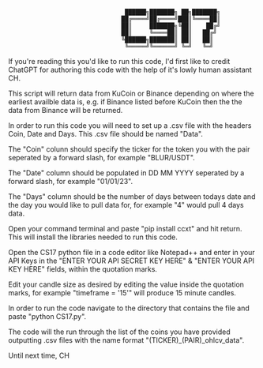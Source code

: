 

                                     ██████╗███████╗ ██╗███████╗                                              
                                    ██╔════╝██╔════╝███║╚════██║                                              
                                    ██║     ███████╗╚██║    ██╔╝                                              
                                    ██║     ╚════██║ ██║   ██╔╝                                               
                                    ╚██████╗███████║ ██║   ██║                                                
                                     ╚═════╝╚══════╝ ╚═╝   ╚═╝                                                
                                                                                                              


If you're reading this you'd like to run this code, I'd first like to credit ChatGPT for authoring this code with the help of it's lowly human assistant CH.

This script will return data from KuCoin or Binance depending on where the earliest availble data is, e.g. if Binance listed before KuCoin then the the data from Binance will be returned.

In order to run this code you will need to set up a .csv file with the headers Coin, Date and Days. This .csv file should be named "Data".

The "Coin" colunn should specify the ticker for the token you with the pair seperated by a forward slash, for example "BLUR/USDT".

The "Date" column should be populated in DD MM YYYY seperated by a forward slash, for example "01/01/23".

The "Days" column should be the number of days between todays date and the day you would like to pull data for, for example "4" would pull 4 days data.

Open your command terminal and paste "pip install ccxt" and hit return. This will install the libraries needed to run this code.

Open the CS17 python file in a code editor like Notepad++ and enter in your API Keys in the "ENTER YOUR API SECRET KEY HERE" & "ENTER YOUR API KEY HERE" fields, within the quotation marks.

Edit your candle size as desired by editing the value inside the quotation marks, for example "timeframe = '15'" will produce 15 minute candles.

In order to run the code navigate to the directory that contains the file and paste "python CS17.py".

The code will the run through the list of the coins you have provided outputting .csv files with the name format "(TICKER)_(PAIR)_ohlcv_data".


Until next time, 
CH
